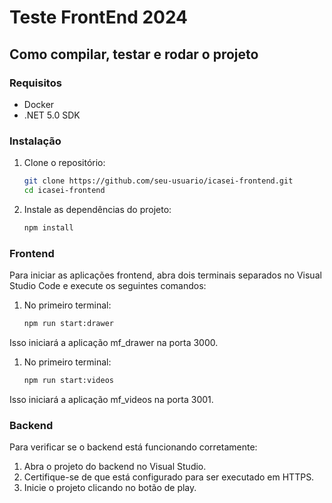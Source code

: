 # Teste FrontEnd 2024

## Como compilar, testar e rodar o projeto

### Requisitos
- Docker
- .NET 5.0 SDK

### Instalação

1. Clone o repositório:
   ```sh
   git clone https://github.com/seu-usuario/icasei-frontend.git
   cd icasei-frontend

2. Instale as dependências do projeto:
   ```sh
   npm install

### Frontend

Para iniciar as aplicações frontend, abra dois terminais separados no Visual Studio Code e execute os seguintes comandos:

1. No primeiro terminal:
   ```sh
   npm run start:drawer

Isso iniciará a aplicação mf_drawer na porta 3000.

1. No primeiro terminal:
   ```sh
   npm run start:videos

Isso iniciará a aplicação mf_videos na porta 3001.

### Backend

Para verificar se o backend está funcionando corretamente:

1. Abra o projeto do backend no Visual Studio.
2. Certifique-se de que está configurado para ser executado em HTTPS.
3. Inicie o projeto clicando no botão de play.